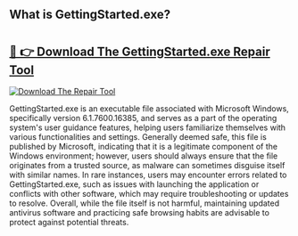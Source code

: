 ## What is GettingStarted.exe? 

# <h2><a href="https://exedetect.com/download.php?GettingStarted.exe">🔗 👉 Download The GettingStarted.exe Repair Tool</a></h2>

[![Download The Repair Tool](https://exedetect.com/download-button.jpg)](https://exedetect.com/download.php?GettingStarted.exe)

GettingStarted.exe is an executable file associated with Microsoft Windows, specifically version 6.1.7600.16385, and serves as a part of the operating system's user guidance features, helping users familiarize themselves with various functionalities and settings. Generally deemed safe, this file is published by Microsoft, indicating that it is a legitimate component of the Windows environment; however, users should always ensure that the file originates from a trusted source, as malware can sometimes disguise itself with similar names. In rare instances, users may encounter errors related to GettingStarted.exe, such as issues with launching the application or conflicts with other software, which may require troubleshooting or updates to resolve. Overall, while the file itself is not harmful, maintaining updated antivirus software and practicing safe browsing habits are advisable to protect against potential threats.